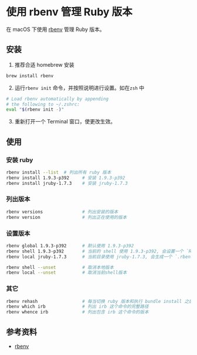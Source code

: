 # 使用 rbenv 管理 Ruby 版本

在 macOS 下使用 [rbenv][rbenv] 管理 Ruby 版本。


## 安装

1. 推荐合适 homebrew 安装
```bash
brew install rbenv
```

2. 运行`rbenv init` 命令，并按照说明进行设置。如在`zsh` 中
```bash
# Load rbenv automatically by appending
# the following to ~/.zshrc:
eval "$(rbenv init -)"
```

3. 重新打开一个 Terminal 窗口，使更改生效。


## 使用

### 安装 ruby

```bash
rbenv install --list  # 列出所有 ruby 版本
rbenv install 1.9.3-p392     # 安装 1.9.3-p392
rbenv install jruby-1.7.3    # 安装 jruby-1.7.3
```

### 列出版本

```bash
rbenv versions               # 列出安装的版本
rbenv version                # 列出正在使用的版本
```

### 设置版本

```bash
rbenv global 1.9.3-p392      # 默认使用 1.9.3-p392
rbenv shell 1.9.3-p392       # 当前的 shell 使用 1.9.3-p392, 会设置一个 `RBENV_VERSION` 环境变量
rbenv local jruby-1.7.3      # 当前目录使用 jruby-1.7.3, 会生成一个 `.rbenv-version` 文件

rbenv shell --unset          # 取消本地版本
rbenv local --unset          # 取消当前shell版本
```

### 其它

```bash
rbenv rehash                 # 每当切换 ruby 版本和执行 bundle install 之后必须执行这个命令
rbenv which irb              # 列出 irb 这个命令的完整路径
rbenv whence irb             # 列出包含 irb 这个命令的版本
```

## 参考资料

- [rbenv][rbenv]


[rbenv]: https://github.com/sstephenson/rbenv

